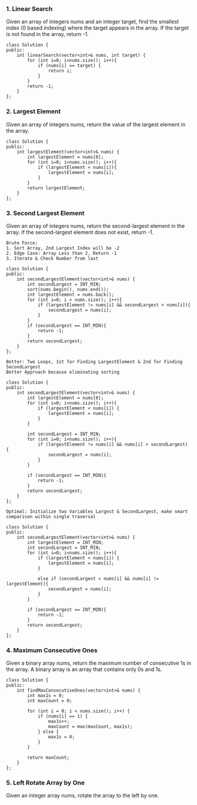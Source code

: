 ### 1. Linear Search
Given an array of integers nums and an integer target, find the smallest index (0 based indexing) where the target appears in the array. If the target is not found in the array, return -1.

```
class Solution {
public:
    int linearSearch(vector<int>& nums, int target) {
        for (int i=0; i<nums.size(); i++){
            if (nums[i] == target) {
                return i;
            }
        }
        return -1;
    }
};
```

### 2. Largest Element
Given an array of integers nums, return the value of the largest element in the array.

```
class Solution {
public:
    int largestElement(vector<int>& nums) {
        int largestElement = nums[0];
        for (int i=0; i<nums.size(); i++){
            if (largestElement < nums[i]){
                largestElement = nums[i];
            }
        }
        return largestElement;
    }
};
```

### 3. Second Largest Element
Given an array of integers nums, return the second-largest element in the array. If the second-largest element does not exist, return -1.

```
Brute Force: 
1. Sort Array, 2nd Largest Index will be -2
2. Edge Case: Array Less than 2, Return -1
3. Iterate & Check Number from last 
```

```
class Solution {
public:
    int secondLargestElement(vector<int>& nums) {
        int secondLargest = INT_MIN;
        sort(nums.begin(), nums.end());
        int largestElement = nums.back();
        for (int i=0; i < nums.size(); i++){
            if (largestElement != nums[i] && secondLargest < nums[i]){
                secondLargest = nums[i];
            }
        }
        if (secondLargest == INT_MIN){
            return -1;
        }
        return secondLargest;
    }
};
```

```
Better: Two Loops, 1st for Finding LargestElement & 2nd for Finding SecondLargest
Better Approach because eliminating sorting
```

```
class Solution {
public:
    int secondLargestElement(vector<int>& nums) {
        int largestElement = nums[0];
        for (int i=0; i<nums.size(); i++){
            if (largestElement < nums[i]) {
                largestElement = nums[i];
            }
        }

        int secondLargest = INT_MIN;
        for (int i=0; i<nums.size(); i++){
            if (largestElement != nums[i] && nums[i] > secondLargest) {
                secondLargest = nums[i];
            }
        }

        if (secondLargest == INT_MIN){
            return -1;
        }
        return secondLargest;
    }
};
```

```
Optimal: Initialize two Variables Largest & SecondLargest, make smart comparison within single traversal
```

```
class Solution {
public:
    int secondLargestElement(vector<int>& nums) {
        int largestElement = INT_MIN;
        int secondLargest = INT_MIN;
        for (int i=0; i<nums.size(); i++){
            if (largestElement < nums[i]) {
                largestElement = nums[i];
            }

            else if (secondLargest < nums[i] && nums[i] != largestElement){
                secondLargest = nums[i];
            }
        }

        if (secondLargest == INT_MIN){
            return -1;
        }
        return secondLargest;
    }
};
```

### 4. Maximum Consecutive Ones
Given a binary array nums, return the maximum number of consecutive 1s in the array.
A binary array is an array that contains only 0s and 1s.

```
class Solution {
public:
    int findMaxConsecutiveOnes(vector<int>& nums) {
        int max1s = 0;  
        int maxCount = 0;  

        for (int i = 0; i < nums.size(); i++) {
            if (nums[i] == 1) {
                max1s++;  
                maxCount = max(maxCount, max1s); 
            } else {
                max1s = 0;  
            }
        }

        return maxCount; 
    }
};
```

### 5. Left Rotate Array by One
Given an integer array nums, rotate the array to the left by one.

